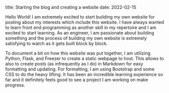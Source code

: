 title: Starting the blog and creating a website
date: 2022-02-15

Hello World! I am extremely excited to start building my own website for posting about my interests which include this website. 
I have always wanted to learn front end programming as another skill in my repertoire and I am excited to start learning.
As an engineer, I am passionate about building something and the process of building my own website is extremely satisfying to watch as it gets built block by block.

To document a bit on how this website was put together, I am utilizing Python, Flask, and Freezer to create a static webpage to host. This allows to also to create posts (as infrequently as I do) in Markdown for easy formatting and updating. For formatting, I am using Bootstrap and some CSS to do the heavy lifting. It has been an incredible learning experience so far and it definitely feels good to see a project I am working on make progress.